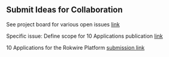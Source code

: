 ## Submit Ideas for Collaboration

See project board for various open issues [link](https://github.com/rokwire/rokwire-community/projects/2)  

Specific issue: Define scope for 10 Applications publication [link](https://github.com/rokwire/rokwire-community/issues/72)    

10 Applications for the Rokwire Platform [submission link](https://docs.google.com/forms/d/e/1FAIpQLSeAhsaOE_RDSlglB60gIQy1L6o-ApZr0GkqHqpDcZGnE_6mgA/viewform)
